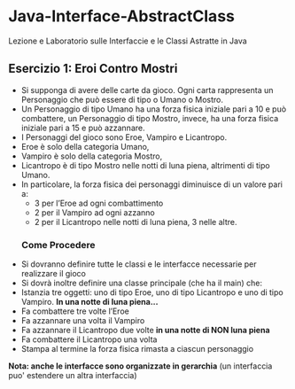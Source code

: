 # Java-Interface-AbstractClass
Lezione e Laboratorio sulle Interfaccie e le Classi Astratte in Java

## Esercizio 1: Eroi Contro Mostri
* Si supponga di avere delle carte da gioco. Ogni carta rappresenta un Personaggio che può essere di tipo o Umano o Mostro. 
* Un Personaggio di tipo Umano ha una forza fisica iniziale pari a 10 e può combattere, un Personaggio di tipo Mostro, invece, ha una forza fisica iniziale pari a 15 e può azzannare.
* I Personaggi del gioco sono Eroe, Vampiro e Licantropo.
* Eroe è solo della categoria Umano,
* Vampiro è solo della categoria Mostro,
* Licantropo è di tipo Mostro nelle notti di luna piena, altrimenti
di tipo Umano.
* In particolare, la forza fisica dei personaggi diminuisce di un valore pari a:
   - 3 per l’Eroe ad ogni combattimento
   - 2 per il Vampiro ad ogni azzanno
   - 2 per il Licantropo nelle notti di luna piena, 3 nelle altre. 
   ### Come Procedere
* Si dovranno definire tutte le classi e le interfacce necessarie per realizzare il gioco
* Si dovrà inoltre definire una classe principale (che ha il main) che:
* Istanzia tre oggetti: uno di tipo Eroe, uno di tipo Licantropo e uno di tipo Vampiro.
**In una notte di luna piena...**
* Fa combattere tre volte l’Eroe
* Fa azzannare una volta il Vampiro
* Fa azzannare il Licantropo due volte
**in una notte di NON luna piena**
* Fa combattere il Licantropo una volta
* Stampa al termine la forza fisica rimasta a ciascun personaggio 

**Nota: anche le interfacce sono organizzate in gerarchia** (un interfaccia puo' estendere un altra interfaccia)
